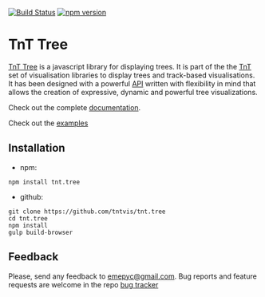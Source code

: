 [![Build Status](https://travis-ci.org/emepyc/tnt.tree.svg?branch=master)](https://travis-ci.org/emepyc/tnt.tree)
[![npm version](https://badge.fury.io/js/tnt.tree.svg)](http://badge.fury.io/js/tnt.tree)

# TnT Tree
[TnT Tree](http://tntvis.github.io/tnt.tree) is a javascript library for displaying trees. It is part of the the [TnT](http://tntvis.github.io/tnt/) set of visualisation libraries to display trees and track-based visualisations. It has been designed with a powerful [API](http://tntvis.github.io/tnt.tree/api/) written with flexibility in mind that allows the creation of expressive, dynamic and powerful tree visualizations.

Check out the complete [documentation](http://tntvis.github.io/tnt.tree/).

Check out the [examples](http://tntvis.github.io/tnt.tree/examples/)

## Installation

- npm:

```
npm install tnt.tree
```

- github:

```
git clone https://github.com/tntvis/tnt.tree
cd tnt.tree
npm install
gulp build-browser
```

## Feedback
Please, send any feedback to emepyc@gmail.com. Bug reports and feature requests are welcome in the repo [bug tracker](https://github.com/tntvis/tnt.tree/issues)

